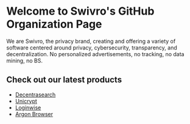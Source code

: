 # Welcome to Swivro's GitHub Organization Page
We are Swivro, the privacy brand, creating and offering a variety of software centered around privacy, cybersecurity, transparency, and decentralization. No personalized advertisements, no tracking, no data mining, no BS.

## Check out our latest products
- <a href="https://ds.swivro.net">Decentrasearch</a>
- <a href="https://uc.swivro.net">Unicrypt</a>
- <a href="https://github.com/Swivro/loginwise">Loginwise</a>
- <a href="https://swivro.net/argon.html">Argon Browser</a>

